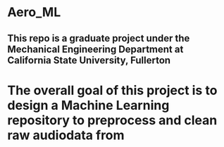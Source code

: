 # Aero_ML
## This repo is a graduate project under the Mechanical Engineering Department at California State University, Fullerton
# The overall goal of this project is to design a Machine Learning repository to preprocess and clean raw audiodata from
# 
